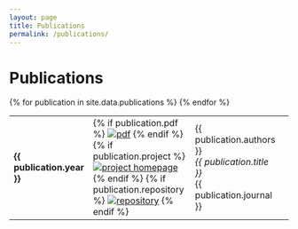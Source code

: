 ```yaml
---
layout: page
title: Publications
permalink: /publications/
---
```

<div class="container-fluid">
	<div class="row">
	<h1>Publications</h1>
	<table class="table table-hover">
		{% for publication in site.data.publications %}
		<tr>
			<td><b>{{ publication.year }}</b></td>
			<td>
				{% if publication.pdf %}
				<a href="../paper/{{ publication.pdf }}"><img src="../images/pdf.png" title="pdf"/></a>
				{% endif %}
				{% if publication.project %}
				<a href="{{ publication.project }}"><img src="../images/project.png" title="project homepage"/></a>
				{% endif %}
				{% if publication.repository %}
				<a href="{{ publication.repository }}"><img src="../images/repository.png" title="repository"/></a>
				{% endif %}
			</td>
			<td>{{ publication.authors }} <br />
				<i>{{ publication.title }}</i><br />
				{{ publication.journal }}
			</td>
			<td></td>
		</tr>
		{% endfor %}
	</table>
	</div>
</div>
